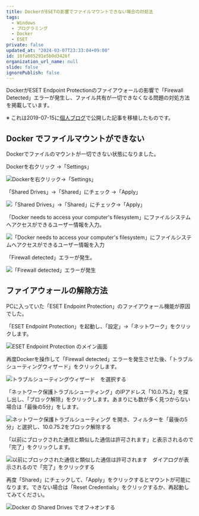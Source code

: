 ```yaml
---
title: DockerがESETの影響でファイルマウントできない場合の対処法
tags:
  - Windows
  - プログラミング
  - Docker
  - ESET
private: false
updated_at: "2024-03-07T23:33:04+09:00"
id: 10fa085291e5b0d3426f
organization_url_name: null
slide: false
ignorePublish: false
---
```


DockerがESET Endpoint Protectionのファイアウォールの影響で「Firewall Detected」エラーが発生し、ファイル共有が一切できなくなる問題の対処方法を掲載しています。

※ これは2019-07-15に[個人ブログ](https://bicstone.me)で公開した記事を移植したものです。

## Docker でファイルマウントができない

Dockerでファイルのマウントが一切できない状態になりました。

Dockerを右クリック →「Settings」

![Dockerを右クリック→「Settings」](https://qiita-image-store.s3.ap-northeast-1.amazonaws.com/0/684999/bfdb947a-9097-9f9e-311e-88d20f9bf492.png)

「Shared Drives」→「Shared」にチェック →「Apply」

![「Shared Drives」→「Shared」にチェック→「Apply」](https://qiita-image-store.s3.ap-northeast-1.amazonaws.com/0/684999/cfc45a70-6ba1-9d57-6ba6-4128936a85d3.png)

「Docker needs to access your computer's filesystem」にファイルシステムへアクセスができるユーザー情報を入力。

![「Docker needs to access your computer's filesystem」にファイルシステムへアクセスができるユーザー情報を入力](https://qiita-image-store.s3.ap-northeast-1.amazonaws.com/0/684999/ba76d1f2-1df4-8fe3-3eb6-587eb7a10fc3.png)

「Firewall detected」エラーが発生。

![「Firewall detected」エラーが発生](https://qiita-image-store.s3.ap-northeast-1.amazonaws.com/0/684999/e2fa131d-f1f9-ec63-777c-f1c68b60f968.png)

## ファイアウォールの解除方法

PCに入っていた「ESET Endpoint Protection」のファイアウォール機能が原因でした。

「ESET Endpoint Protection」を起動し、「設定」→「ネットワーク」をクリックします。

![ESET Endpoint Protection のメイン画面](https://qiita-image-store.s3.ap-northeast-1.amazonaws.com/0/684999/ded8bae3-f1e7-41e4-cb3f-e07d148413b1.png)

再度Dockerを操作して「Firewall detected」エラーを発生させた後、「トラブルシューティングウィザード」をクリックします。

![トラブルシューティングウィザード　を選択する](https://qiita-image-store.s3.ap-northeast-1.amazonaws.com/0/684999/a4b20cae-e662-cb67-1554-1fdf47115d1a.png)

「ネットワーク保護トラブルシューティング」のIPアドレス「10.0.75.2」を探し出し、「ブロック解除」をクリックします。あまりにも数が多く見つからない場合は「最後の5分」をします。

![ネットワーク保護トラブルシューティング を開き、フィルターを「最後の5分」と選択し、10.0.75.2をブロック解除する](https://qiita-image-store.s3.ap-northeast-1.amazonaws.com/0/684999/59ca6aed-b4c4-3a0c-1f05-ecac7c0d6aeb.png)

「以前にブロックされた通信と類似した通信は許可されます」と表示されるので「完了」をクリックします。

![以前にブロックされた通信と類似した通信は許可されます　ダイアログが表示されるので「完了」をクリックする](https://qiita-image-store.s3.ap-northeast-1.amazonaws.com/0/684999/919f5f7f-3c30-79e0-4f0a-360097972e4b.png)

再度「Shared」にチェックして、「Apply」をクリックするとマウントが可能になります。できない場合は「Reset Credentials」をクリックするか、再起動してみてください。

![Docker の Shared Drives でオフ→オンする](https://qiita-image-store.s3.ap-northeast-1.amazonaws.com/0/684999/7b0afa3f-8ca6-59b9-70f4-bf8e362cb337.png)
